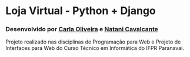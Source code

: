 # Loja Virtual - Python + Django

### Desenvolvido por [Carla Oliveira](https://github.com/carlasoliveira/) e [Natani Cavalcante](https://github.com/NataniCavalcante/)
Projeto realizado nas disciplinas de Programação para Web e Projeto de Interfaces para Web do Curso Técnico em Informática do IFPR Paranavaí.
